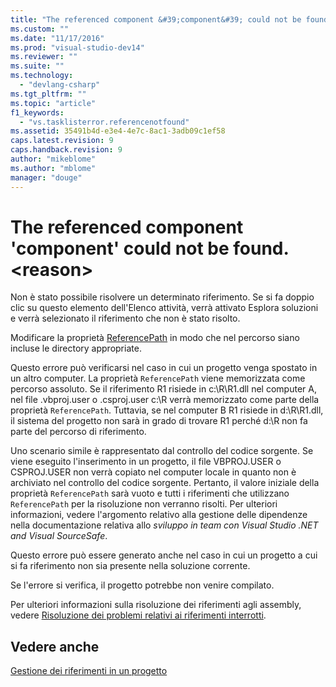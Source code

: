 ```yaml
---
title: "The referenced component &#39;component&#39; could not be found. &lt;reason&gt; | Microsoft Docs"
ms.custom: ""
ms.date: "11/17/2016"
ms.prod: "visual-studio-dev14"
ms.reviewer: ""
ms.suite: ""
ms.technology: 
  - "devlang-csharp"
ms.tgt_pltfrm: ""
ms.topic: "article"
f1_keywords: 
  - "vs.tasklisterror.referencenotfound"
ms.assetid: 35491b4d-e3e4-4e7c-8ac1-3adb09c1ef58
caps.latest.revision: 9
caps.handback.revision: 9
author: "mikeblome"
ms.author: "mblome"
manager: "douge"
---
```

# The referenced component &#39;component&#39; could not be found. &lt;reason&gt;
Non è stato possibile risolvere un determinato riferimento.  Se si fa doppio clic su questo elemento dell'Elenco attività, verrà attivato Esplora soluzioni e verrà selezionato il riferimento che non è stato risolto.  
  
 Modificare la proprietà [ReferencePath](http://msdn.microsoft.com/it-it/8e549b39-7256-456a-8fd7-089b23facf9c) in modo che nel percorso siano incluse le directory appropriate.  
  
 Questo errore può verificarsi nel caso in cui un progetto venga spostato in un altro computer.  La proprietà `ReferencePath` viene memorizzata come percorso assoluto.  Se il riferimento R1 risiede in c:\\R\\R1.dll nel computer A, nel file .vbproj.user o .csproj.user c:\\R verrà memorizzato come parte della proprietà `ReferencePath`.  Tuttavia, se nel computer B R1 risiede in d:\\R\\R1.dll, il sistema del progetto non sarà in grado di trovare R1 perché d:\\R non fa parte del percorso di riferimento.  
  
 Uno scenario simile è rappresentato dal controllo del codice sorgente.  Se viene eseguito l'inserimento in un progetto, il file VBPROJ.USER o CSPROJ.USER non verrà copiato nel computer locale in quanto non è archiviato nel controllo del codice sorgente.  Pertanto, il valore iniziale della proprietà `ReferencePath` sarà vuoto e tutti i riferimenti che utilizzano `ReferencePath` per la risoluzione non verranno risolti.  Per ulteriori informazioni, vedere l'argomento relativo alla gestione delle dipendenze nella documentazione relativa allo *sviluppo in team con Visual Studio .NET and Visual SourceSafe*.  
  
 Questo errore può essere generato anche nel caso in cui un progetto a cui si fa riferimento non sia presente nella soluzione corrente.  
  
 Se l'errore si verifica, il progetto potrebbe non venire compilato.  
  
 Per ulteriori informazioni sulla risoluzione dei riferimenti agli assembly, vedere [Risoluzione dei problemi relativi ai riferimenti interrotti](../ide/troubleshooting-broken-references.md).  
  
## Vedere anche  
 [Gestione dei riferimenti in un progetto](../ide/managing-references-in-a-project.md)